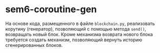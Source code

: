 # sem6-coroutine-gen

На основе кода, размещенного в файле ```blockchain.py```, реализовать корутину (генератор), позволяющий с помощью метода ```send()```, возвращать новый блок. Кроме механизма возврата нового блока требуется создать механизм, позволяющий вернуть историю сгенерированных блоков. 
